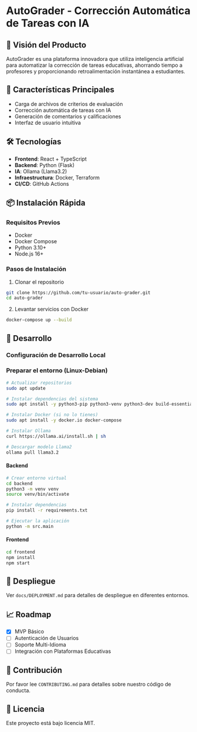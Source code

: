 # AutoGrader - Corrección Automática de Tareas con IA

## 🚀 Visión del Producto

AutoGrader es una plataforma innovadora que utiliza inteligencia artificial para automatizar la corrección de tareas educativas, ahorrando tiempo a profesores y proporcionando retroalimentación instantánea a estudiantes.

## 🌟 Características Principales

- Carga de archivos de criterios de evaluación
- Corrección automática de tareas con IA
- Generación de comentarios y calificaciones
- Interfaz de usuario intuitiva

## 🛠 Tecnologías

- **Frontend**: React + TypeScript
- **Backend**: Python (Flask)
- **IA**: Ollama (Llama3.2)
- **Infraestructura**: Docker, Terraform
- **CI/CD**: GitHub Actions

## 📦 Instalación Rápida

### Requisitos Previos
- Docker
- Docker Compose
- Python 3.10+
- Node.js 16+

### Pasos de Instalación

1. Clonar el repositorio
```bash
git clone https://github.com/tu-usuario/auto-grader.git
cd auto-grader
```

2. Levantar servicios con Docker
```bash
docker-compose up --build
```

## 🧪 Desarrollo

### Configuración de Desarrollo Local

### Preparar el entorno (Linux-Debian)
```bash
# Actualizar repositorios
sudo apt update

# Instalar dependencias del sistema
sudo apt install -y python3-pip python3-venv python3-dev build-essential

# Instalar Docker (si no lo tienes)
sudo apt install -y docker.io docker-compose

# Instalar Ollama
curl https://ollama.ai/install.sh | sh

# Descargar modelo Llama2
ollama pull llama3.2
```

#### Backend
```bash
# Crear entorno virtual
cd backend
python3 -m venv venv
source venv/bin/activate

# Instalar dependencias
pip install -r requirements.txt

# Ejecutar la aplicación
python -m src.main
```

#### Frontend
```bash
cd frontend
npm install
npm start
```

## 🚀 Despliegue

Ver `docs/DEPLOYMENT.md` para detalles de despliegue en diferentes entornos.

## 📈 Roadmap

- [x] MVP Básico
- [ ] Autenticación de Usuarios
- [ ] Soporte Multi-Idioma
- [ ] Integración con Plataformas Educativas

## 👥 Contribución

Por favor lee `CONTRIBUTING.md` para detalles sobre nuestro código de conducta.

## 📄 Licencia

Este proyecto está bajo licencia MIT.
```

